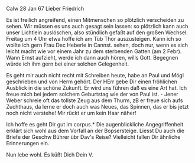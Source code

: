  Calw 28 Jan 67
Lieber Friedrich

Es ist freilich angreifend, einen Mitmenschen so plötzlich verscheiden zu sehen. Wir müssen es uns auch gesagt sein lassen: so plötzlich kann auch unser Lichtlein auslöschen, also stündlich gefaßt auf den großen Wechsel. 
Freitag um 4 Uhr etwa hoffe ich am Tüb Thor auszusteigen. Kann ich so wollte ich gern Frau Dec Heberle in Cannst. sehen, doch nur, wenn es sich leicht macht wie vor einem Jahr zu dem sterbenden Gatten (am 2 Febr). Wann Ernst aufzieht, werde ich dann auch hören, wills Gott. Begegnen würde ich ihm gern bei einer solchen Gelegenheit.

Es geht mir auch nicht recht mit Schreiben heute, habe an Paul und Mögl geschrieben und von Herm gehört. Der HErr gebe Dir einen fröhlichen Ausblick in die schöne Zukunft. Er wird uns führen daß es eine Art hat. Ich freue mich bei jedem solchem Geburtstag wie der von Paul ist. - Jener Weber schreie oft das tollste Zeug aus dem Thurm, zB er freue sich aufs Zuchthaus, da lerne er doch auch was Neues, das Spinnen, das er bis jetzt noch nicht verstehe! Mir rückt er um kein Haar näher!

Ich hoffe es geht Dir gut im corpus.* Die augenblickliche Angegriffenheit erklärt sich wohl aus dem Vorfall an der Bopsersteige. Liesst Du auch die Briefe der Geschw Bührer übr Dav's Reise? Vielleicht fallen Dir ähnliche Erinnerungen ein.

Nun lebe wohl. Es küßt Dich
 Dein V.
